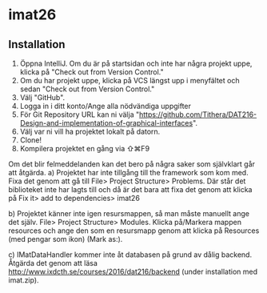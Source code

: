 # imat26

## Installation

1. Öppna IntelliJ. Om du är på startsidan och inte har några projekt uppe, klicka på "Check out from Version Control."
2. Om du har projekt uppe, klicka på VCS längst upp i menyfältet och sedan "Check out from Version Control."
3. Välj "GitHub". 
4. Logga in i ditt konto/Ange alla nödvändiga uppgifter
5. För Git Repository URL kan ni välja "https://github.com/Tithera/DAT216-Design-and-implementation-of-graphical-interfaces".
6. Välj var ni vill ha projektet lokalt på datorn.
7. Clone!
8. Kompilera projektet en gång via ⇧⌘F9

Om det blir felmeddelanden kan det bero på några saker som självklart går att åtgärda.
a) Projektet har inte tillgång till the framework som kom med. Fixa det genom att gå till File> Project Structure> Problems. Där står det biblioteket inte har lagts till och då är det bara att fixa det genom att klicka på Fix it> add to dependencies> imat26

b) Projektet känner inte igen resursmappen, så man måste manuellt ange det själv. File> Project Structure> Modules. Klicka på/Markera mappen resources och ange den som en resursmapp genom att klicka på Resources (med pengar som ikon) (Mark as:).

c) IMatDataHandler kommer inte åt databasen på grund av dålig backend. Åtgärda det genom att läsa http://www.ixdcth.se/courses/2016/dat216/backend (under installation med imat.zip).
